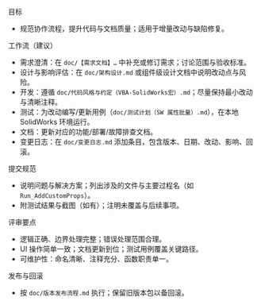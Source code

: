 目标
- 规范协作流程，提升代码与文档质量；适用于增量改动与缺陷修复。

工作流（建议）
- 需求澄清：在 `doc/【需求文档】…` 中补充或修订需求；讨论范围与验收标准。
- 设计与影响评估：在 `doc/架构设计.md` 或组件级设计文档中说明改动点与风险。
- 开发：遵循 `doc/代码风格与约定（VBA-SolidWorks宏）.md`；尽量保持最小改动与清晰注释。
- 测试：为改动编写/更新用例（`doc/测试计划（SW 属性批量）.md`），在本地 SolidWorks 环境运行。
- 文档：更新对应的功能/部署/故障排查文档。
- 变更日志：在 `doc/变更日志.md` 添加条目，包含版本、日期、改动、影响、回滚。

提交规范
- 说明问题与解决方案；列出涉及的文件与主要过程名（如 `Run_AddCustomProps`）。
- 附测试结果与截图（如有）；注明未覆盖与后续事项。

评审要点
- 逻辑正确、边界处理完整；错误处理范围合理。
- UI 操作简单一致；文档更新到位；测试用例覆盖关键路径。
- 可维护性：命名清晰、注释充分、函数职责单一。

发布与回滚
- 按 `doc/版本发布流程.md` 执行；保留旧版本包以备回滚。